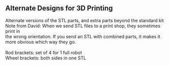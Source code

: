 ## Alternate Designs for 3D Printing

Alternate versions of the STL parts, and extra parts beyond the standard kit
<br>Note from David: When we send STL files to a print shop, they sometimes print in
<br>the wrong orientation.  If you send an STL with combined parts, it makes it 
<br>more obvious which way they go.
<br>
<br>Rod brackets: set of 4 for 1 full robot
<br>Wheel brackets: both sides in one STL
